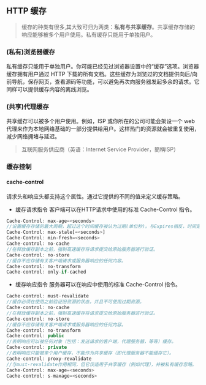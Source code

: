## HTTP 缓存
>缓存的种类有很多,其大致可归为两类：**私有与共享缓存**。共享缓存存储的响应能够被多个用户使用。私有缓存只能用于单独用户。  

### (私有)浏览器缓存
私有缓存只能用于单独用户。你可能已经见过浏览器设置中的“缓存”选项。浏览器缓存拥有用户通过 HTTP 下载的所有文档。这些缓存为浏览过的文档提供向后/向前导航，保存网页，查看源码等功能，可以避免再次向服务器发起多余的请求。它同样可以提供缓存内容的离线浏览。
### (共享)代理缓存
共享缓存可以被多个用户使用。例如，ISP 或你所在的公司可能会架设一个 web 代理来作为本地网络基础的一部分提供给用户。这样热门的资源就会被重复使用，减少网络拥堵与延迟。
>互联网服务供应商（英语：Internet Service Provider，簡稱ISP）
### 缓存控制

#### cache-control
请求头和响应头都支持这个属性。通过它提供的不同的值来定义缓存策略。

- 缓存请求指令
客户端可以在HTTP请求中使用的标准 Cache-Control 指令。

```js
Cache-Control: max-age=<seconds>
//设置缓存存储的最大周期，超过这个时间缓存被认为过期(单位秒)。与Expires相反，时间是相对于请求的时间。
Cache-Control: max-stale[=<seconds>]
Cache-Control: min-fresh=<seconds>
Cache-control: no-cache
//在释放缓存副本之前，强制高速缓存将请求提交给原始服务器进行验证。
Cache-control: no-store
//缓存不应存储有关客户端请求或服务器响应的任何内容。
Cache-control: no-transform
Cache-control: only-if-cached
```

- 缓存响应指令
服务器可以在响应中使用的标准 Cache-Control 指令。

```js
Cache-control: must-revalidate
//缓存必须在使用之前验证旧资源的状态，并且不可使用过期资源。
Cache-control: no-cache
//在释放缓存副本之前，强制高速缓存将请求提交给原始服务器进行验证。
Cache-control: no-store
//缓存不应存储有关客户端请求或服务器响应的任何内容。
Cache-control: no-transform
Cache-control: public
//表明响应可以被任何对象（包括：发送请求的客户端，代理服务器，等等）缓存。
Cache-control: private
//表明响应只能被单个用户缓存，不能作为共享缓存（即代理服务器不能缓存它）。
Cache-control: proxy-revalidate
//与must-revalidate作用相同，但它仅适用于共享缓存（例如代理），并被私有缓存忽略。
Cache-Control: max-age=<seconds>
Cache-control: s-maxage=<seconds>
```
